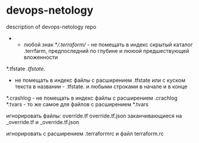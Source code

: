 # devops-netology
description of devops-netology repo

* - любой знак
**/.terraform/* - не помещать в индекс скрытый каталог .terrfarm, предпоследний по глубине и лююой предшествующей вложенности

*.tfstate 
*.tfstate.*
- не помещать в индекс файлы с расширением .tfstate или с куском текста в названии - .tfstate. и любыми строками в начале и в конце

*.crashlog - не помещать в индекс файлы с расширением .crachlog
*.tvars - то же самое для файлов с расширением *.tvars

игнорировать файлы:
override.tf
override.tf.json
заканчивающиеся на _override.tf и _override.tf.json


игнорировать с расширением .terraformrc и файл terraform.rc
